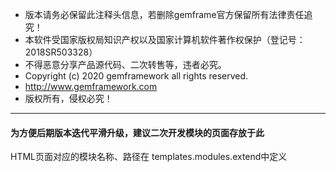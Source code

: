 *  版本请务必保留此注释头信息，若删除gemframe官方保留所有法律责任追究！
* 本软件受国家版权局知识产权以及国家计算机软件著作权保护（登记号：2018SR503328）
* 不得恶意分享产品源代码、二次转售等，违者必究。
* Copyright (c) 2020 gemframework all rights reserved.
* http://www.gemframework.com
* 版权所有，侵权必究！
***
 #### 为方便后期版本迭代平滑升级，建议二次开发模块的页面存放于此
 
 HTML页面对应的模块名称、路径在
 templates.modules.extend中定义
 
 
